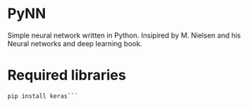 # PyNN
Simple neural network written in Python. Insipired by M. Nielsen and his Neural networks and deep learning book.

# Required libraries
```pip install numpy
pip install keras```
